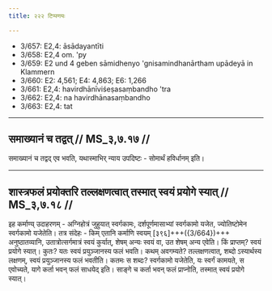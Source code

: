 ```yaml
---
title: २२२ टिप्पणयः

---
```

- 3/657: E2,4: āsādayantīti
- 3/658: E2,4 om. 'py
- 3/659: E2 und 4 geben sāmidhenyo 'gnisamindhanārtham upādeyā in Klammern
- 3/660: E2: 4,561; E4: 4,863; E6: 1,266
- 3/661: E2,4: havirdhānīviśeṣasaṃbandho 'tra
- 3/662: E2,4: na havirdhānasaṃbandho
- 3/663: E2,4: tat

____________________________________________


## समाख्यानं च तद्वत् // MS_३,७.१७ //

समाख्यानं च तद्वद् एव भवति, यथास्माभिर् न्याय उपदिष्टः - सोमार्थं हविर्धानम् इति।


____________________________________________


## शास्त्रफलं प्रयोक्तरि तल्लक्षणत्वात् तस्मात् स्वयं प्रयोगे स्यात् // MS_३,७.१८ //

इह कर्माण्य् उदाहरणम् - अग्निहोत्रं जुहुयात् स्वर्गकामः, दर्शपूर्णमासाभ्यां स्वर्गकामो यजेत, ज्योतिष्टोमेन स्वर्गकामो यजेतेति। तत्र संदेहः - किम् एतानि कर्माणि स्वयम् [३९६]+++({3/664})+++ अनुष्ठातव्यानि, उतात्रोत्सर्गमात्रं स्वयं कुर्यात्, शेषम् अन्यः स्वयं वा, उत शेषम् अन्य एवेति। किं प्राप्तम्? स्वयं प्रयोगे स्यात्। कुतः? यतः स्वयं प्रयुञ्जानस्य फलं भवति। कथम् अवगम्यते? तल्लक्षणत्वात्, शब्दो ऽस्यार्थस्य लक्षणम्, स्वयं प्रयुञ्जानस्य फलं भवतीति। कतमः स शब्दः? स्वर्गकामो यजेतेति, यः स्वर्गं कामयते, स एवोच्यते, यागे कर्ता भवन् फलं साधयेद् इति। साङ्गे च कर्ता भवन् फलं प्राप्नोति, तस्मात् स्वयं प्रयोगे स्यात्।
